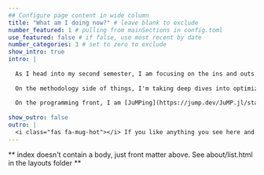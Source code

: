 ```yaml
---
## Configure page content in wide column
title: "What am I doing now?" # leave blank to exclude
number_featured: 1 # pulling from mainSections in config.toml
use_featured: false # if false, use most recent by date
number_categories: 3 # set to zero to exclude
show_intro: true
intro: |
  
  As I head into my second semester, I am focusing on the ins and outs of electricity markets in the US and they are regulated. The goal is to understand the challenges of ensuring the grid remains flexible and reliable in the face of new technology, new regulation and higher penetration of variable renewable energy. 
  
  On the methodology side of things, I'm taking deep dives into optimization theory and stochastic processes. The former is necessary to model sequential decision-making processes in the search for the optimal policy. The latter is crucial to understand and model the uncertainty we must deal with when making decisions.
  
  On the programming front, I am [JuMPing](https://jump.dev/JuMP.jl/stable/) on the [Julia Language](https://julialang.org/) bandwagon. 
  
show_outro: false
outro: |
  <i class="fas fa-mug-hot"></i> If you like anything you see here and you'd like to, you can buy me coffee
---
```


** index doesn't contain a body, just front matter above.
See about/list.html in the layouts folder **